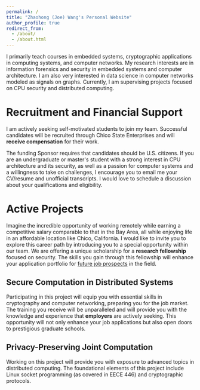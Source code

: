 ```yaml
---
permalink: /
title: "Zhaohong (Joe) Wang's Personal Website"
author_profile: true
redirect_from: 
  - /about/
  - /about.html
---
```


I primarily teach courses in embedded systems, cryptographic applications in computing systems, and computer networks. My research interests are in information forensics and security in embedded systems and computer architecture. I am also very interested in data science in computer networks modeled as signals on graphs. Currently, I am supervising projects focused on CPU security and distributed computing.

Recruitment and Financial Support
======
I am actively seeking self-motivated students to join my team. Successful candidates will be recruited through Chico State Enterprises and will **receive compensation** for their work.

The funding Sponsor requires that candidates should be U.S. citizens. If you are an undergraduate or master's student with a strong interest in CPU architecture and its security, as well as a passion for computer systems and a willingness to take on challenges, I encourage you to email me your CV/resume and unofficial transcripts. I would love to schedule a discussion about your qualifications and eligibility.

Active Projects
======
Imagine the incredible opportunity of working remotely while earning a competitive salary comparable to that in the Bay Area, all while enjoying life in an affordable location like Chico, California. I would like to invite you to explore this career path by introducing you to a special opportunity within our team. We are offering a unique scholarship for a **research fellowship** focused on security. The skills you gain through this fellowship will enhance your application portfolio for [future job prospects](https://www.crypto-careers.com/) in the field.

Secure Computation in Distributed Systems
------
Participating in this project will equip you with essential skills in cryptography and computer networking, preparing you for the job market. The training you receive will be unparalleled and will provide you with the knowledge and experience that **employers** are actively seeking. This opportunity will not only enhance your job applications but also open doors to prestigious graduate schools.

Privacy-Preserving Joint Computation
------
Working on this project will provide you with exposure to advanced topics in distributed computing. The foundational elements of this project include Linux socket programming (as covered in EECE 446) and cryptographic protocols.